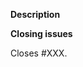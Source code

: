 <!--
**IMPORTANT: Please do not create a Pull Request without creating an issue first so it can be discussed first.**
-->

**Description**
<!--
Explain the **details** for making this change.

What existing problem does the pull request solve?

Add screenshots or logs that help understand the description.
-->

<!-- Make sure tests pass on Circle CI, CodeCov and BundleSize. -->

**Closing issues**
<!-- Mention which issue is being closed with this pull request. -->
Closes #XXX.
